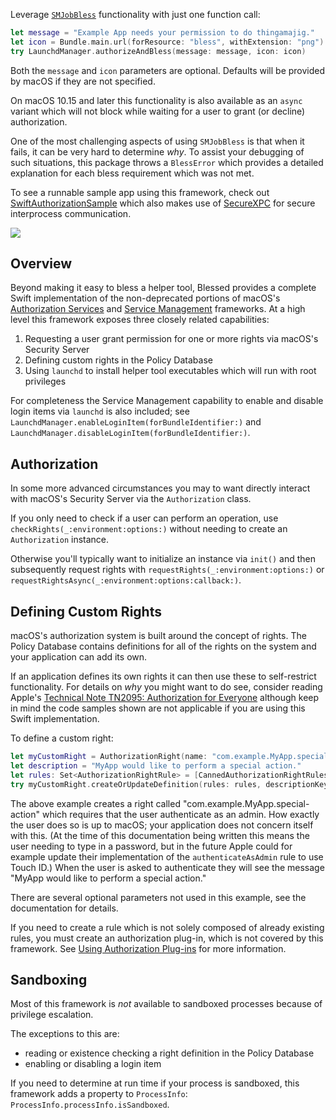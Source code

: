 Leverage [`SMJobBless`](https://developer.apple.com/documentation/servicemanagement/1431078-smjobbless) functionality
with just one function call:

```swift
let message = "Example App needs your permission to do thingamajig."
let icon = Bundle.main.url(forResource: "bless", withExtension: "png")
try LaunchdManager.authorizeAndBless(message: message, icon: icon)
```

Both the `message` and `icon` parameters are optional. Defaults will be provided by macOS if they are not specified.

On macOS 10.15 and later this functionality is also available as an `async` variant which will not block while waiting
for a user to grant (or decline) authorization.

One of the most challenging aspects of using `SMJobBless` is that when it fails, it can be very hard to determine _why_.
To assist your debugging of such situations, this package throws a `BlessError` which provides a detailed explanation
for each bless requirement which was not met.

To see a runnable sample app using this framework, check out
[SwiftAuthorizationSample](https://github.com/trilemma-dev/SwiftAuthorizationSample) which also makes use of [SecureXPC](https://github.com/trilemma-dev/SecureXPC/) for secure interprocess communication.

[![](https://img.shields.io/endpoint?url=https%3A%2F%2Fswiftpackageindex.com%2Fapi%2Fpackages%2Ftrilemma-dev%2FBlessed%2Fbadge%3Ftype%3Dswift-versions)](https://swiftpackageindex.com/trilemma-dev/Blessed)

## Overview
Beyond making it easy to bless a helper tool, Blessed provides a complete Swift implementation of the non-deprecated
portions of macOS's [Authorization Services](https://developer.apple.com/documentation/security/authorization_services)
and [Service Management](https://developer.apple.com/documentation/servicemanagement)
frameworks. At a high level this framework exposes three closely related capabilities:
1. Requesting a user grant permission for one or more rights via macOS's Security Server
2. Defining custom rights in the Policy Database
3. Using `launchd` to install helper tool executables which will run with root privileges

For completeness the Service Management capability to enable and disable login items via `launchd` is also included; see
`LaunchdManager.enableLoginItem(forBundleIdentifier:)` and `LaunchdManager.disableLoginItem(forBundleIdentifier:)`.

## Authorization
In some more advanced circumstances you may to want directly interact with macOS's Security Server via the
`Authorization` class.

If you only need to check if a user can perform an operation, use `checkRights(_:environment:options:)` without needing
to create an `Authorization` instance.

Otherwise you'll typically want to initialize an instance via `init()` and then subsequently request rights with
`requestRights(_:environment:options:)` or  `requestRightsAsync(_:environment:options:callback:)`.

## Defining Custom Rights
macOS's authorization system is built around the concept of rights. The Policy Database contains definitions for all of
the rights on the system and your application can add its own.

If an application defines its own rights it can then use these to self-restrict functionality. For details on *why* you
might want to do see, consider reading Apple's [Technical Note TN2095: Authorization for Everyone](https://developer.apple.com/library/archive/technotes/tn2095/_index.html#//apple_ref/doc/uid/DTS10003110)
although keep in mind the code samples shown are not applicable if you are using this Swift implementation.

To define a custom right:
```swift
let myCustomRight = AuthorizationRight(name: "com.example.MyApp.special-action")
let description = "MyApp would like to perform a special action."
let rules: Set<AuthorizationRightRule> = [CannedAuthorizationRightRules.authenticateAsAdmin]
try myCustomRight.createOrUpdateDefinition(rules: rules, descriptionKey: description)
```

The above example creates a right called "com.example.MyApp.special-action" which requires that the user authenticate as
an admin. How exactly the user does so is up to macOS; your application does not concern itself with this. (At the time
of this documentation being written this means the user needing to type in a password, but in the future Apple could for
example update their implementation of the `authenticateAsAdmin` rule to use Touch ID.) When the user is asked to
authenticate they will see the message "MyApp would like to perform a special action."

There are several optional parameters not used in this example, see the documentation for details.

If you need to create a rule which is not solely composed of already existing rules, you must create an authorization
plug-in, which is not covered by this framework. See
[Using Authorization Plug-ins](https://developer.apple.com/documentation/security/authorization_plug-ins/using_authorization_plug-ins)
for more information.

## Sandboxing
Most of this framework is *not* available to sandboxed processes because of privilege escalation.

The exceptions to this are:
 - reading or existence checking a right definition in the Policy Database
 - enabling or disabling a login item

If you need to determine at run time if your process is sandboxed, this framework adds a property to `ProcessInfo`:
`ProcessInfo.processInfo.isSandboxed`.
